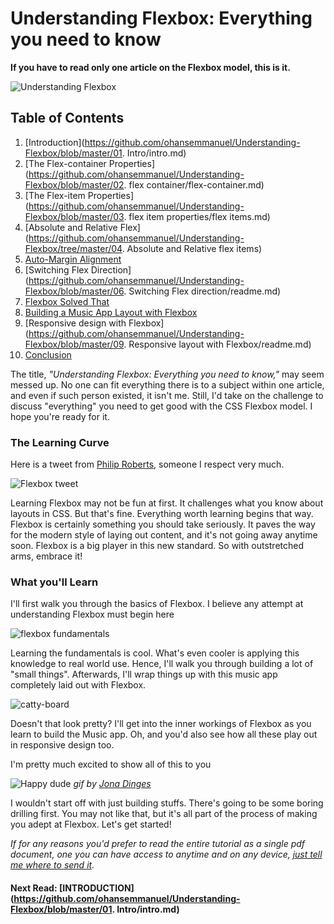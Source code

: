 # Understanding Flexbox: Everything you need to know

**If you have to read only one article on the Flexbox model, this is it.**

![Understanding Flexbox](http://i.imgur.com/GzOC1nh.png)

## Table of Contents
01. [Introduction](https://github.com/ohansemmanuel/Understanding-Flexbox/blob/master/01. Intro/intro.md)
02. [The Flex-container Properties](https://github.com/ohansemmanuel/Understanding-Flexbox/blob/master/02. flex container/flex-container.md)
03. [The Flex-item Properties](https://github.com/ohansemmanuel/Understanding-Flexbox/blob/master/03. flex item properties/flex items.md)
04. [Absolute and Relative Flex](https://github.com/ohansemmanuel/Understanding-Flexbox/tree/master/04. Absolute and Relative flex items)
05. [Auto-Margin Alignment](https://github.com/ohansemmanuel/Understanding-Flexbox/blob/master/05.%20Auto%20margin%20alignment/auto_margin.md)
06. [Switching Flex Direction](https://github.com/ohansemmanuel/Understanding-Flexbox/blob/master/06. Switching Flex direction/readme.md)
07. [Flexbox Solved That](https://github.com/ohansemmanuel/Understanding-Flexbox/blob/master/07.%20Flexbox%20solved%20that/readme.md)
08. [Building a Music App Layout with Flexbox](https://github.com/ohansemmanuel/Understanding-Flexbox/blob/master/08.%20Building%20a%20Practical%20Layout%20with%20Flexbox/readme.md)
09. [Responsive design with Flexbox](https://github.com/ohansemmanuel/Understanding-Flexbox/blob/master/09. Responsive layout with Flexbox/readme.md)
10. [Conclusion](https://github.com/ohansemmanuel/Understanding-Flexbox/blob/master/10.%20Conclusion/readme.md)


The title, _"Understanding Flexbox: Everything you need to know,"_ may seem messed up. No one can fit everything there is to a subject within one article, and even if such person existed, it isn't me.
Still, I'd take on the challenge to discuss "everything" you need to get good with the CSS Flexbox model. I hope you're ready for it.


### The Learning Curve

Here is a tweet from [Philip Roberts](https://andyet.com/team/phil/), someone I respect very much.

![Flexbox tweet](http://i.imgur.com/g32cuJ3.png)

Learning Flexbox may not be fun at first. It challenges what you know about layouts in CSS. But that's fine. Everything worth learning begins that way. Flexbox is certainly something you should take seriously. It paves the way for the modern style of laying out content, and it's not going away anytime soon.
Flexbox is a big player in this new standard. So with outstretched arms, embrace it!


### What you'll Learn
I'll first walk you through the basics of Flexbox. I believe any attempt at understanding Flexbox must begin here

![flexbox fundamentals](http://i.imgur.com/iGH6nKU.png)

Learning the fundamentals is cool. What's even cooler is applying this knowledge to real world use. Hence, I'll walk you through building a lot of "small things". Afterwards, I'll wrap things up with this music app completely laid out with Flexbox.


![catty-board](http://i.imgur.com/cCztePy.png)

Doesn't that look pretty? I'll get into the inner workings of Flexbox as you learn to build the Music app. Oh, and you'd also see how all these play out in responsive design too.

I'm pretty much excited to show all of this to you

![Happy dude](http://i.imgur.com/fsLPYRN.gif)
_gif by [Jona Dinges ](https://dribbble.com/jonadinges)_


I wouldn't start off with just building stuffs. There's going to be some boring drilling first. You may not like that, but it's all part of the process of making you adept at Flexbox. Let's get started!


_If for any reasons you'd prefer to read the entire tutorial as a single pdf document, one you can have access to anytime and on any device, [just tell me where to send it](https://ohansemmanuel.typeform.com/to/zD5yI7)._

#### Next Read: [INTRODUCTION](https://github.com/ohansemmanuel/Understanding-Flexbox/blob/master/01. Intro/intro.md)
